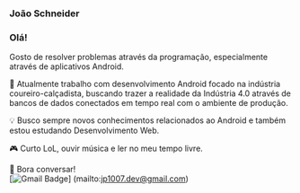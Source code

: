 ### João Schneider

### Olá!

Gosto de resolver problemas através da programação, especialmente através de aplicativos Android. 

👔 Atualmente trabalho com desenvolvimento Android focado na indústria coureiro-calçadista, buscando trazer a realidade da Indústria 4.0 através de bancos de dados conectados em tempo real com o ambiente de produção.

💡 Busco sempre novos conhecimentos relacionados ao Android e também estou estudando Desenvolvimento Web.

🎮 Curto LoL, ouvir música e ler no meu tempo livre.

📧 Bora conversar! <br>[![Gmail Badge](https://img.shields.io/badge/-jp1007.dev@gmail.com-c14438?style=flat-square&logo=Gmail&logoColor=white&link=mailto:jp1007.dev@gmail.com)]
(mailto:jp1007.dev@gmail.com)
<!--
**joaoschneider/joaoschneider** is a ✨ _special_ ✨ repository because its `README.md` (this file) appears on your GitHub profile.

Here are some ideas to get you started:

- 🔭 I’m currently working on ...
- 🌱 I’m currently learning ...
- 👯 I’m looking to collaborate on ...
- 🤔 I’m looking for help with ...
- 💬 Ask me about ...
- 📫 How to reach me: ...
- 😄 Pronouns: ...
- ⚡ Fun fact: ...
-->
